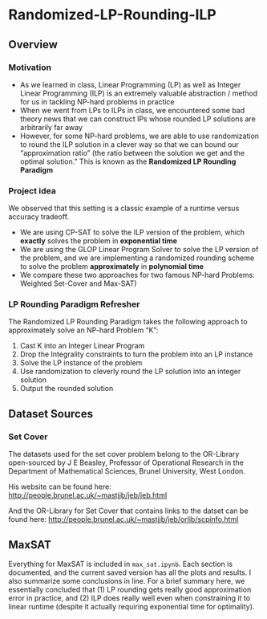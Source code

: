 # Randomized-LP-Rounding-ILP
## Overview
### Motivation
- As we learned in class, Linear Programming (LP) as well as Integer Linear Programming (ILP) is an extremely valuable abstraction / method for us in tackling NP-hard problems in practice
- When we went from LPs to ILPs in class, we encountered some bad theory news that we can construct IPs whose rounded LP solutions are arbitrarily far away
- However, for some NP-hard problems, we are able to use randomization to round the ILP solution in a clever way so that we can bound our “approximation ratio” (the ratio between the solution we get and the optimal solution.” This is known as the **Randomized LP Rounding Paradigm**

### Project idea
We observed that this setting is a classic example of a runtime versus accuracy tradeoff.
- We are using CP-SAT to solve the ILP version of the problem, which **exactly** solves the problem in **exponential time**
- We are using the GLOP Linear Program Solver to solve the LP version of the problem, and we are implementing a randomized rounding scheme to solve the problem **approximately** in **polynomial time**
- We compare these two approaches for two famous NP-hard Problems: Weighted Set-Cover and Max-SAT)

### LP Rounding Paradigm Refresher
The Randomized LP Rounding Paradigm takes the following approach to approximately solve an NP-hard Problem “K”:
1. Cast K into an Integer Linear Program
2. Drop the Integrality constraints to turn the problem into an LP instance
3. Solve the LP instance of the problem 
4. Use randomization to cleverly round the LP solution into an integer solution
5. Output the rounded solution


## Dataset Sources
### Set Cover
The datasets used for the set cover problem belong to the OR-Library open-sourced by J E Beasley, Professor of Operational Research in the Department of Mathematical Sciences, Brunel University, West London. 

His website can be found here: http://people.brunel.ac.uk/~mastjjb/jeb/jeb.html

And the OR-Library for Set Cover that contains links to the datset can be found here: http://people.brunel.ac.uk/~mastjjb/jeb/orlib/scpinfo.html

## MaxSAT
Everything for MaxSAT is included in `max_sat.ipynb`. Each section is documented, and the current saved version has all the plots and results. I also summarize some conclusions in line.
For a brief summary here, we essentially concluded that (1) LP rounding gets really good approximation error in practice, and (2) ILP does really well even when constraining it to 
linear runtime (despite it actually requiring exponential time for optimality).